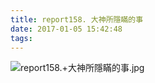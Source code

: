 ```yaml
---
title: report158. 大神所隱瞞的事
date: 2017-01-05 15:42:48
tags:
---
```

![report158.+大神所隱瞞的事.jpg](https://i.loli.net/2017/12/25/5a40ad820d247.jpg)